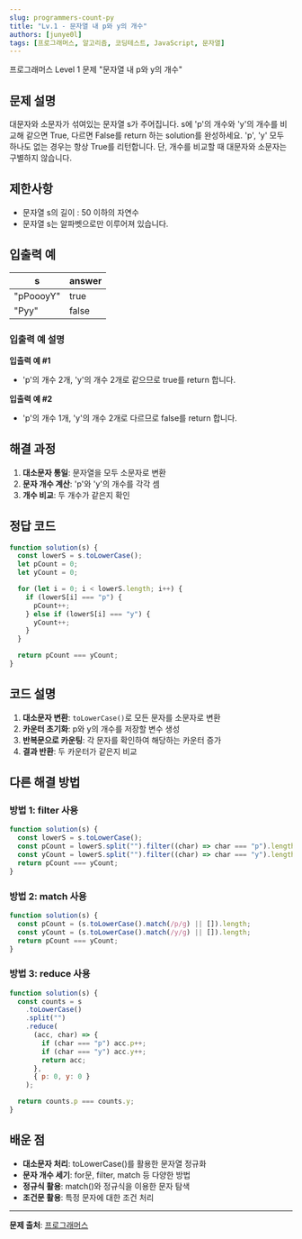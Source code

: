 ```yaml
---
slug: programmers-count-py
title: "Lv.1 - 문자열 내 p와 y의 개수"
authors: [junye0l]
tags: [프로그래머스, 알고리즘, 코딩테스트, JavaScript, 문자열]
---
```


프로그래머스 Level 1 문제 "문자열 내 p와 y의 개수"

<!-- truncate -->

## 문제 설명

대문자와 소문자가 섞여있는 문자열 s가 주어집니다. s에 'p'의 개수와 'y'의 개수를 비교해 같으면 True, 다르면 False를 return 하는 solution를 완성하세요. 'p', 'y' 모두 하나도 없는 경우는 항상 True를 리턴합니다. 단, 개수를 비교할 때 대문자와 소문자는 구별하지 않습니다.

## 제한사항

- 문자열 s의 길이 : 50 이하의 자연수
- 문자열 s는 알파벳으로만 이루어져 있습니다.

## 입출력 예

| s         | answer |
| --------- | ------ |
| "pPoooyY" | true   |
| "Pyy"     | false  |

### 입출력 예 설명

**입출력 예 #1**

- 'p'의 개수 2개, 'y'의 개수 2개로 같으므로 true를 return 합니다.

**입출력 예 #2**

- 'p'의 개수 1개, 'y'의 개수 2개로 다르므로 false를 return 합니다.

## 해결 과정

1. **대소문자 통일**: 문자열을 모두 소문자로 변환
2. **문자 개수 계산**: 'p'와 'y'의 개수를 각각 셈
3. **개수 비교**: 두 개수가 같은지 확인

## 정답 코드

```javascript
function solution(s) {
  const lowerS = s.toLowerCase();
  let pCount = 0;
  let yCount = 0;

  for (let i = 0; i < lowerS.length; i++) {
    if (lowerS[i] === "p") {
      pCount++;
    } else if (lowerS[i] === "y") {
      yCount++;
    }
  }

  return pCount === yCount;
}
```

## 코드 설명

1. **대소문자 변환**: `toLowerCase()`로 모든 문자를 소문자로 변환
2. **카운터 초기화**: p와 y의 개수를 저장할 변수 생성
3. **반복문으로 카운팅**: 각 문자를 확인하여 해당하는 카운터 증가
4. **결과 반환**: 두 카운터가 같은지 비교

## 다른 해결 방법

### 방법 1: filter 사용

```javascript
function solution(s) {
  const lowerS = s.toLowerCase();
  const pCount = lowerS.split("").filter((char) => char === "p").length;
  const yCount = lowerS.split("").filter((char) => char === "y").length;
  return pCount === yCount;
}
```

### 방법 2: match 사용

```javascript
function solution(s) {
  const pCount = (s.toLowerCase().match(/p/g) || []).length;
  const yCount = (s.toLowerCase().match(/y/g) || []).length;
  return pCount === yCount;
}
```

### 방법 3: reduce 사용

```javascript
function solution(s) {
  const counts = s
    .toLowerCase()
    .split("")
    .reduce(
      (acc, char) => {
        if (char === "p") acc.p++;
        if (char === "y") acc.y++;
        return acc;
      },
      { p: 0, y: 0 }
    );

  return counts.p === counts.y;
}
```

## 배운 점

- **대소문자 처리**: toLowerCase()를 활용한 문자열 정규화
- **문자 개수 세기**: for문, filter, match 등 다양한 방법
- **정규식 활용**: match()와 정규식을 이용한 문자 탐색
- **조건문 활용**: 특정 문자에 대한 조건 처리

---

**문제 출처**: [프로그래머스](https://programmers.co.kr/)

